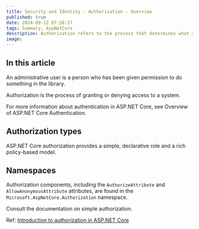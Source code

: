 ```yaml
---
title: Security and Identity - Authorization - Overview
published: true
date: 2024-09-12 07:28:17
tags: Summary, AspNetCore
description: Authorization refers to the process that determines what a user is able to do. For example, an administrative user is allowed to create a document library, add documents, edit documents, and delete them. A non-administrative user working with the library is only authorized to read the documents.
image:
---
```


## In this article



An administrative user is a person who has been given permission to do something in the library.

Authorization is the process of granting or denying access to a system.

For more information about authentication in ASP.NET Core, see Overview of ASP.NET Core Authentication.

## Authorization types

ASP.NET Core authorization provides a simple, declarative role and a rich policy-based model.

## Namespaces

Authorization components, including the ```AuthorizeAttribute``` and ```AllowAnonymousAttribute``` attributes, are found in the ```Microsoft.AspNetCore.Authorization``` namespace.

Consult the documentation on simple authorization.

Ref: [Introduction to authorization in ASP.NET Core](https://learn.microsoft.com/en-us/aspnet/core/security/authorization/introduction?view=aspnetcore-8.0)